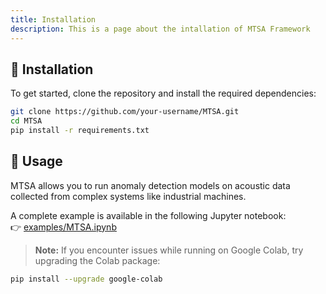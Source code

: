 ```yaml
---
title: Installation
description: This is a page about the intallation of MTSA Framework
---
```


## 🔧 Installation

To get started, clone the repository and install the required dependencies:

```bash
git clone https://github.com/your-username/MTSA.git
cd MTSA
pip install -r requirements.txt
```

## 🚀 Usage

MTSA allows you to run anomaly detection models on acoustic data collected from complex systems like industrial machines.

A complete example is available in the following Jupyter notebook:  
👉 [examples/MTSA.ipynb](examples/MTSA.ipynb)

> **Note:** If you encounter issues while running on Google Colab, try upgrading the Colab package:

```bash
pip install --upgrade google-colab
```




